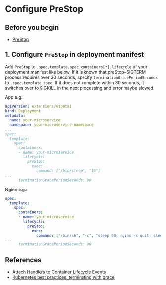 # Configure PreStop

## Before you begin

- [PreStop](../concepts/container-lifecycle-hooks-pre-stop.md)

## 1. Configure `PreStop` in deployment manifest

Add `PreStop` to `.spec.template.spec.containers[*].lifecycle` of your deployment manifest like below.
If it is known that preStop+SIGTERM process requires over 30 seconds, specify `terminationGracePeriodSeconds` to `.spec.template.spec`. If it does not complete within 30 seconds, it switches over to SIGKILL in the next processing and error maybe slowed.

App e.g.:

``` yaml
apiVersion: extensions/v1beta1
kind: Deployment
metadata:
  name: your-microservice
  namespace: your-microservice-namespace
...
spec:
  template:
    spec:
      containers:
      - name: your-microservice
        lifecycle:
          preStop:
            exec:
              command: ["/bin/sleep", "10"]
...
      terminationGracePeriodSeconds: 90
```

Nginx e.g.:

``` yaml
spec:
  template:
    spec:
      containers:
      - name: your-microservice
        lifecycle:
          preStop:
            exec:
              command: ["/bin/sh", "-c", "sleep 60; nginx -s quit; sleep 5"]
...
      terminationGracePeriodSeconds: 90
```

## References

- [Attach Handlers to Container Lifecycle Events](https://kubernetes.io/docs/tasks/configure-pod-container/attach-handler-lifecycle-event/)
- [Kubernetes best practices: terminating with grace](https://cloud.google.com/blog/products/gcp/kubernetes-best-practices-terminating-with-grace)
